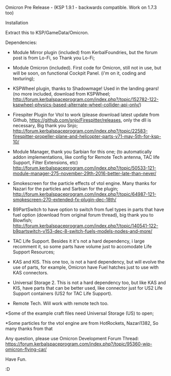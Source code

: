 Omicron Pre Release - (KSP 1.9.1 - backwards compatible. Work on 1.7.3 too)



Installation

Extract this to KSP/GameData/Omicron.



Dependencies:

- 	Module Mirror plugin (included) from KerbalFoundries, but the forum post is from Lo-Fi, so Thank you Lo-Fi;

-	Module Omicron (included). First code for Omicron, still not in use, but will be soon, on functional Cockpit Panel. (i'm on it, coding and texturing);

- 	KSPWheel plugin, thanks to Shadowmage! Used in the landing gears! (no more included, download from KSPWheel;
	http://forum.kerbalspaceprogram.com/index.php?/topic/152782-122-kspwheel-physics-based-alternate-wheel-collider-api-only/)

- 	Firespiter Plugin for Vtol to work (please download latest update from Github, https://github.com/snjo/Firespitter/releases, only the dll is necessary, Big thank you Snjo;
	http://forum.kerbalspaceprogram.com/index.php?/topic/22583-firespitter-propeller-plane-and-helicopter-parts-v71-may-5th-for-ksp-10/

- 	Module Manager, thank you Sarbian for this one;
    (to automatically addon implementations, like config for Remote Tech antenna, TAC life Support, Filter Extensions, etc)
	http://forum.kerbalspaceprogram.com/index.php?/topic/50533-121-module-manager-275-november-29th-2016-better-late-than-never/

- 	Smokescreen for the particle effects of vtol engine. Many thanks for Nazari for the particles and Sarbian for the plugin;
	http://forum.kerbalspaceprogram.com/index.php?/topic/64987-121-smokescreen-270-extended-fx-plugin-dec-18th/

- 	B9PartSwitch to have option to switch from fuel types in parts that have fuel option (download from original forum thread), big thank you to Blowfish;
	http://forum.kerbalspaceprogram.com/index.php?/topic/140541-122-b9partswitch-v153-dec-8-switch-fuels-models-nodes-and-more/

-	TAC Life Support. Besides it it's not a hard dependency, i large recomment it, so some parts have volume just to accomodate Life Support Resources;

-	KAS and KIS. This one too, is not a hard dependency, but will evolve the use of parts, for example, Omicron have Fuel hatches just to use with KAS connectors.

-	Universal Storage 2. This is not a hard dependency too, but like KAS and KIS, have parts that can be better used, like connector just for US2 Life Support containers (US2 for TAC Life Support).

-	Remote Tech. Will work with remote tech too.




*Some of the example craft files need Universal Storage (US) to open;

*Some particles for the vtol engine are from HotRockets, Nazari1382, So many thanks from that




Any question, please use Omicron Development Forum Thread:
	https://forum.kerbalspaceprogram.com/index.php?/topic/95360-wip-omicron-flying-car/
	


Have Fun.

:D
